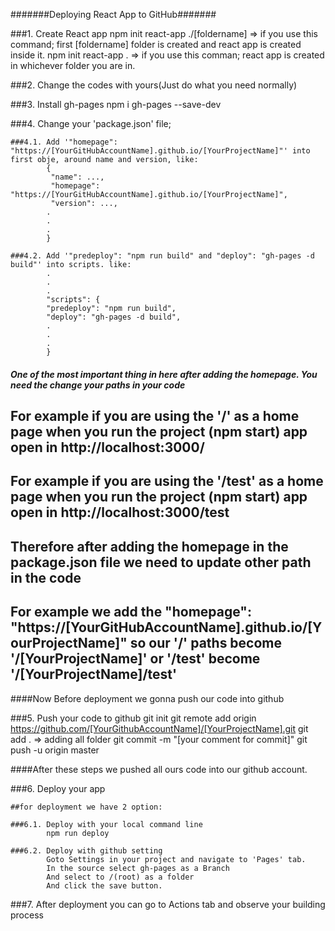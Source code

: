 #######Deploying React App to GitHub#######



###1. Create React app
        npm init react-app ./[foldername]           => if you use this command; first [foldername] folder is created and react app is created inside it.
        npm init react-app .                        => if you use this comman; react app is created in whichever folder you are in.



###2. Change the codes with yours(Just do what you need normally)



###3. Install gh-pages
        npm i gh-pages --save-dev



###4. Change your 'package.json' file;

    ###4.1. Add '"homepage": "https://[YourGitHubAccountName].github.io/[YourProjectName]"' into first obje, around name and version, like:    
            {     
             "name": ...,
             "homepage": "https://[YourGitHubAccountName].github.io/[YourProjectName]",
             "version": ...,
            .
            .
            .
            }

    ###4.2. Add '"predeploy": "npm run build" and "deploy": "gh-pages -d build"' into scripts. like:
            .
            .
            .
            "scripts": {
            "predeploy": "npm run build",
            "deploy": "gh-pages -d build",
            .
            .
            .
            }



##### One of the most important thing in here after adding the homepage. You need the change your paths in your code #####

## For example if you are using the '/' as a home page when you run the project (npm start) app open in http://localhost:3000/
## For example if you are using the '/test' as a home page when you run the project (npm start) app open in http://localhost:3000/test

## Therefore after adding the homepage in the package.json file we need to update other path in the code
## For example we add the "homepage": "https://[YourGitHubAccountName].github.io/[YourProjectName]" so our '/' paths become '/[YourProjectName]'                           or '/test' become '/[YourProjectName]/test'



####Now Before deployment we gonna push our code into github



###5. Push your code to github
        git init
        git remote add origin https://github.com/[YourGithubAccountName]/[YourProjectName].git
        git add .           => adding all folder
        git commit -m "[your comment for commit]"
        git push -u origin master



####After these steps we pushed all ours code into our github account.



###6.  Deploy your app

    ##for deployment we have 2 option:

    ###6.1. Deploy with your local command line
            npm run deploy
    
    ###6.2. Deploy with github setting
            Goto Settings in your project and navigate to 'Pages' tab.
            In the source select gh-pages as a Branch
            And select to /(root) as a folder
            And click the save button.



###7.  After deployment you can go to Actions tab and observe your building process
    
